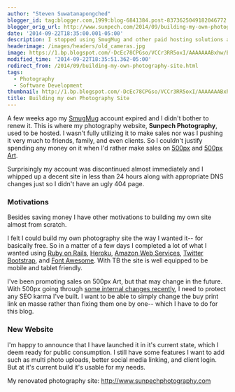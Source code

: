 ```yaml
---
author: "Steven Suwatanapongched"
blogger_id: tag:blogger.com,1999:blog-6841384.post-8373625049182046772
blogger_orig_url: http://www.sunpech.com/2014/09/building-my-own-photography-site.html
date: '2014-09-22T18:35:00.001-05:00'
description: I stopped using SmugMug and other paid hosting solutions and built my own photography website for Sunpech Photography.
headerimage: /images/headers/old_cameras.jpg
image: https://1.bp.blogspot.com/-DcEc78CPGso/VCCr3RR5oxI/AAAAAAABxhw/EhVWFgp_I1A/s600/Screen%2BShot%2B2014-09-22%2Bat%2B4.07.52%2BPM.png
modified_time: '2014-09-22T18:35:51.362-05:00'
redirect_from: /2014/09/building-my-own-photography-site.html
tags:
  - Photography
  - Software Development
thumbnail: http://1.bp.blogspot.com/-DcEc78CPGso/VCCr3RR5oxI/AAAAAAABxhw/EhVWFgp_I1A/s600/Screen%2BShot%2B2014-09-22%2Bat%2B4.07.52%2BPM.png
title: Building my own Photography Site
---
```



A few weeks ago my <a href="http://www.smugmug.com/">SmugMug</a> account expired and I didn't bother to renew it. This is where my photography website, <b>Sunpech Photography</b>, used to be hosted. I wasn't fully utilizing it to make sales nor was I pushing it very much to friends, family, and even clients. So I couldn't justify spending any money on it when I'd rather make sales on <a href="http://www.500px.com/">500px</a> and <a href="http://www.500pxart.com/">500px Art</a>.

Surprisingly my account was discontinued almost immediately and I whipped up a decent site in less than 24 hours along with appropriate DNS changes just so I didn't have an ugly 404 page.

### Motivations

Besides saving money I have other motivations to building my own site almost from scratch.

I felt I could build my own photography site the way I wanted it-- for basically free. So in a matter of a few days I completed a lot of what I wanted using <a href="http://www.rubyonrails.org/">Ruby on Rails</a>, <a href="http://heroku.com/">Heroku</a>, <a href="http://aws.amazon.com/">Amazon Web Services</a>, <a href="http://getbootstrap.com/">Twitter Bootstrap</a>, and <a href="http://fortawesome.github.io/Font-Awesome/">Font Awesome</a>. With TB the site is well equipped to be mobile and tablet friendly.

I've been promoting sales on 500px Art, but that may change in the future. With 500px going through <a href="http://techcrunch.com/2014/09/15/500px-co-founder-and-former-ceo-ousted-from-the-startup/">some internal changes recently</a>, I need to protect any SEO karma I've built. I want to be able to simply change the buy print link en masse rather than fixing them one by one-- which I have to do for this blog.

### New Website

I'm happy to announce that I have launched it in it's current state, which I deem ready for public consumption. I still have some features I want to add such as multi photo uploads, better social media linking, and client login. But at it's current build it's usable for my needs.

My renovated photography site: <a href="http://www.sunpechphotography.com/">http://www.sunpechphotography.com</a>

<a href="http://1.bp.blogspot.com/-DcEc78CPGso/VCCr3RR5oxI/AAAAAAABxhw/EhVWFgp_I1A/s600/Screen%2BShot%2B2014-09-22%2Bat%2B4.07.52%2BPM.png" alt="" ><img   border="0" src="http://1.bp.blogspot.com/-DcEc78CPGso/VCCr3RR5oxI/AAAAAAABxhw/EhVWFgp_I1A/s600/Screen%2BShot%2B2014-09-22%2Bat%2B4.07.52%2BPM.png" alt="" /></a>